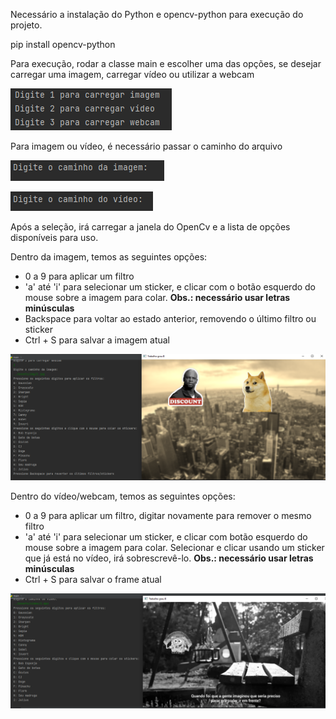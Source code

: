 Necessário a instalação do Python e opencv-python para execução do projeto.

pip install opencv-python

Para execução, rodar a classe main e escolher uma das opções, se desejar carregar uma imagem, carregar vídeo ou utilizar a webcam

![img.png](assets/readme/img.png)

Para imagem ou vídeo, é necessário passar o caminho do arquivo

![img_1.png](assets/readme/img_1.png)

![img_2.png](assets/readme/img_2.png)

Após a seleção, irá carregar a janela do OpenCv e a lista de opções disponíveis para uso.

Dentro da imagem, temos as seguintes opções:
* 0 a 9 para aplicar um filtro
* 'a' até 'i' para selecionar um sticker, e clicar com o botão esquerdo do mouse sobre a imagem para colar. **Obs.: necessário usar letras minúsculas**
* Backspace para voltar ao estado anterior, removendo o último filtro ou sticker
* Ctrl + S para salvar a imagem atual

![img_3.png](assets/readme/img_3.png)

Dentro do vídeo/webcam, temos as seguintes opções:
* 0 a 9 para aplicar um filtro, digitar novamente para remover o mesmo filtro
* 'a' até 'i' para selecionar um sticker, e clicar com botão esquerdo do mouse sobre a imagem para colar. Selecionar e clicar usando um sticker que já está no vídeo, irá sobrescrevê-lo. **Obs.: necessário usar letras minúsculas**
* Ctrl + S para salvar o frame atual

![img_4.png](assets/readme/img_4.png)